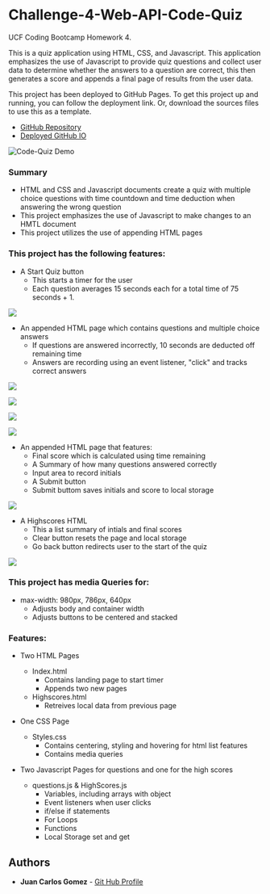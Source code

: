 # Challenge-4-Web-API-Code-Quiz

UCF Coding Bootcamp Homework 4.

This is a quiz application using HTML, CSS, and Javascript. This application emphasizes the use of Javascript to provide quiz questions and collect user data to determine whether the answers to a question are correct, this then generates a score and appends a final page of results from the user data. 

This project has been deployed to GitHub Pages. To get this project up and running, you can follow the deployment link. Or, download the sources files to use this as a template.

* [GitHub Repository](https://github.com/jcgom3/Challenge-4-Web-API-Code-Quiz)
* [Deployed GitHub IO](https://jcgom3.github.io/Challenge-4-Web-API-Code-Quiz/)

![Code-Quiz Demo](assets/demo/CodeApiQuizDemo.gif)


### Summary
* HTML and CSS and Javascript documents create a quiz with multiple choice questions with time countdown and time deduction when answering the wrong question
* This project emphasizes the use of Javascript to make changes to an HMTL document
* This project utilizes the use of appending HTML pages 

### This project has the following features: 
* A Start Quiz button 
    * This starts a timer for the user
    * Each question averages 15 seconds each for a total time of 75 seconds + 1. 

![](assets/images/initialview.PNG)

* An appended HTML page which contains questions and multiple choice answers
    * If questions are answered incorrectly, 10 seconds are deducted off remaining time
    * Answers are recording using an event listener, "click" and tracks correct answers

![](assets/images/question1.PNG)

![](assets/images/question2.PNG)

![](assets/images/question3.PNG)

![](assets/images/question4.PNG)

* An appended HTML page that features: 
    * Final score which is calculated using time remaining
    * A Summary of how many questions answered correctly 
    * Input area to record initials
    * A Submit button
    * Submit buttom saves initials and score to local storage

![](assets/images/enteruserinfo.PNG)

* A Highscores HTML
    * This a list summary of intials and final scores
    * Clear button resets the page and local storage
    * Go back button redirects user to the start of the quiz

![](assets/images/viewscores.PNG)


### This project has media Queries for:
* max-width: 980px, 786px, 640px
    * Adjusts body and container width
    * Adjusts buttons to be centered and stacked

### Features: 
* Two HTML Pages
    * Index.html 
        * Contains landing page to start timer
        * Appends two new pages 
    * Highscores.html 
        * Retreives local data from previous page
* One CSS Page
    * Styles.css
        * Contains centering, styling and hovering for html list features
        * Contains media queries


* Two Javascript Pages for questions and one for the high scores
    * questions.js & HighScores.js
        * Variables, including arrays with object
        * Event listeners when user clicks
        * if/else if statements
        * For Loops
        * Functions 
        * Local Storage set and get 

## Authors

* **Juan Carlos Gomez** - [Git Hub Profile](https://github.com/jcgom3)










